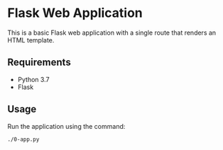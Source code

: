 # Flask Web Application

This is a basic Flask web application with a single route that renders an HTML template.

## Requirements
- Python 3.7
- Flask

## Usage
Run the application using the command:
```bash
./0-app.py

